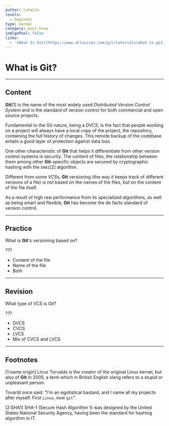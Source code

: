 ```yaml
---
author: catalin
levels:
  - beginner
type: normal
category: must-know
inAlgoPool: false
links:
  - '[What Is Git](https://www.atlassian.com/git/tutorials/what-is-git/){website}'
---
```


# What is Git?


---

## Content

**Git**[1] is the name of the most widely used *Distributed Version Control System* and is the standard of version control for both commercial and open source projects.

Fundamental to the Git nature, being a *DVCS*, is the fact that people working on a project will always have a local copy of the project, the repository, containing the full history of changes. This remote backup of the codebase entails a good layer of protection against data loss.

One other characteristic of **Git** that helps it differentiate from other version control systems is security. The content of files, the relationship between them among other **Git**-specific objects are secured by cryptographic hashing with the `SHA1`[2] algorithm.

Different from some *VCS*s, **Git** versioning (the way it keeps track of different versions of a file) is not based on the names of the files, but on the content of the file itself.

As a result of high raw performance from its specialized algorithms, as well as being smart and flexible, **Git** has become the de facto standard of version control.


---

## Practice

What is **Git**'s versioning based on?

???

* Content of the file
* Name of the file
* Both


---

## Revision

What type of VCS is Git?

???

* DVCS
* CVCS
* LVCS
* Mix of CVCS and LVCS


---

## Footnotes

[1:name origin]
Linus Torvalds is the creator of the original Linux kernel, but also of **Git** in 2005, a term which in British English slang refers to a stupid or unpleasant person.

Tovarld once said: "I'm an egotistical bastard, and I name all my projects after myself. First `Linux`, now `git`".

[2:SHA1]
SHA-1 (Secure Hash Algorithm 1) was designed by the United States National Security Agency, having been the standard for hashing algorithm in IT.
